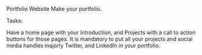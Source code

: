 Portfolio Website Make your portfolio.

Tasks:

Have a home page with your Introduction, and Projects with a call to action buttons for those pages.
It is mandatory to put all your projects and social media handles majorly Twitter, and LinkedIn in your portfolio.

